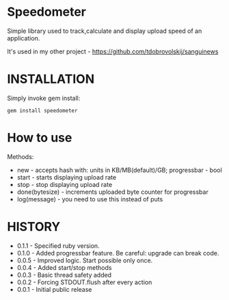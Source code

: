 Speedometer
===========

Simple library used to track,calculate and display upload speed of an application.

It's used in my other project - https://github.com/tdobrovolskij/sanguinews

INSTALLATION
============
Simply invoke gem install:

    gem install speedometer

How to use
==========
Methods:
* new - accepts hash with: units in KB/MB(default)/GB; progressbar - bool
* start - starts displaying upload rate
* stop - stop displaying upload rate
* done(bytesize) - increments uploaded byte counter for progressbar
* log(message) - you need to use this instead of puts

HISTORY
=======
* 0.1.1 - Specified ruby version.
* 0.1.0 - Added progressbar feature. Be careful: upgrade can break code.
* 0.0.5 - Improved logic. Start possible only once.
* 0.0.4 - Added start/stop methods
* 0.0.3 - Basic thread safety added
* 0.0.2 - Forcing STDOUT.flush after every action
* 0.0.1 - Initial public release
